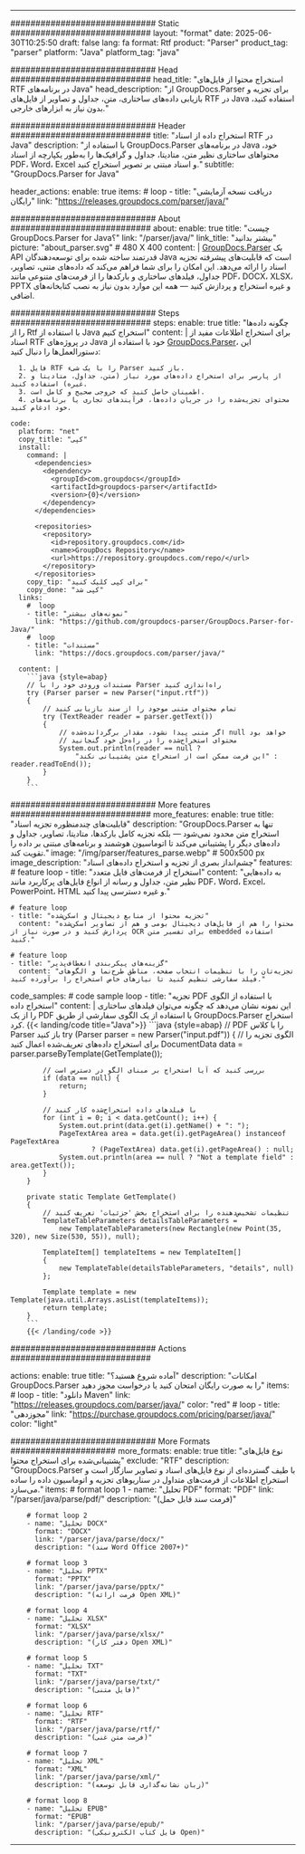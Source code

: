


---
############################# Static ############################
layout: "format"
date:  2025-06-30T10:25:50
draft: false
lang: fa
format: Rtf
product: "Parser"
product_tag: "parser"
platform: "Java"
platform_tag: "java"

############################# Head ############################
head_title: "استخراج محتوا از فایل‌های RTF در برنامه‌های Java"
head_description: "از GroupDocs.Parser برای تجزیه و بازیابی داده‌های ساختاری، متن، جداول و تصاویر از فایل‌های RTF در Java استفاده کنید، بدون نیاز به ابزارهای خارجی."

############################# Header ############################
title: "استخراج داده از اسناد RTF در Java" 
description: "با استفاده از GroupDocs.Parser در برنامه‌های Java خود، محتواهای ساختاری نظیر متن، متادیتا، جداول و گرافیک‌ها را به‌طور یکپارچه از اسناد PDF، Word، Excel و اسناد مبتنی بر تصویر استخراج کنید."
subtitle: "GroupDocs.Parser for Java" 

header_actions:
  enable: true
  items:
    #  loop
    - title: "دریافت نسخه آزمایشی رایگان"
      link: "https://releases.groupdocs.com/parser/java/"
      
############################# About ############################
about:
    enable: true
    title: "چیست GroupDocs.Parser for Java؟"
    link: "/parser/java/"
    link_title: "بیشتر بدانید"
    picture: "about_parser.svg" # 480 X 400
    content: |
       [GroupDocs.Parser](/parser/java/) یک API قدرتمند ساخته شده برای توسعه‌دهندگان Java است که قابلیت‌های پیشرفته تجزیه اسناد را ارائه می‌دهد. این امکان را برای شما فراهم می‌کند که داده‌های متنی، تصاویر، جداول، فیلدهای ساختاری و بارکدها را از فرمت‌های متنوعی مانند PDF، DOCX، XLSX، PPTX و غیره استخراج و پردازش کنید — همه این موارد بدون نیاز به نصب کتابخانه‌های اضافی.

############################# Steps ############################
steps:
    enable: true
    title: "چگونه داده‌ها را از Rtf با استفاده از Java استخراج کنیم"
    content: |
      برای استخراج اطلاعات مفید از اسناد RTF در پروژه‌های Java خود با استفاده از [GroupDocs.Parser](/parser/java/)، این دستورالعمل‌ها را دنبال کنید:
      
      1. فایل RTF را با یک شیء Parser باز کنید.
      2. از پارسر برای استخراج داده‌های مورد نیاز (متن، جداول، متادیتا و غیره) استفاده کنید.
      3. اطمینان حاصل کنید که خروجی صحیح و کامل است.
      4. محتوای تجزیه‌شده را در جریان داده‌ها، فرآیندهای تجاری یا برنامه‌های خود ادغام کنید.
   
    code:
      platform: "net"
      copy_title: "کپی"
      install:
        command: |
          <dependencies>
            <dependency>
              <groupId>com.groupdocs</groupId>
              <artifactId>groupdocs-parser</artifactId>
              <version>{0}</version>
            </dependency>
          </dependencies>

          <repositories>
            <repository>
              <id>repository.groupdocs.com</id>
              <name>GroupDocs Repository</name>
              <url>https://repository.groupdocs.com/repo/</url>
            </repository>
          </repositories>
        copy_tip: "برای کپی کلیک کنید"
        copy_done: "کپی شد"
      links:
        #  loop
        - title: "نمونه‌های بیشتر"
          link: "https://github.com/groupdocs-parser/GroupDocs.Parser-for-Java/"
        #  loop
        - title: "مستندات"
          link: "https://docs.groupdocs.com/parser/java/"
          
      content: |
        ```java {style=abap}
        // مستندات ورودی خود را با Parser راه‌اندازی کنید
        try (Parser parser = new Parser("input.rtf"))
        {
            // تمام محتوای متنی موجود را از سند بازیابی کنید
            try (TextReader reader = parser.getText())
            {
                // اگر متنی پیدا نشود، مقدار برگردانده‌شده null خواهد بود
                // محتوای استخراج‌شده را در راه‌حل خود گنجانید
                System.out.println(reader == null ? 
                    "این فرمت ممکن است از استخراج متن پشتیبانی نکند" : reader.readToEnd());
            }
        }
        ```            

############################# More features ############################
more_features:
  enable: true
  title: "قابلیت‌های چندمنظوره تجزیه اسناد"
  description: "GroupDocs.Parser تنها به استخراج متن محدود نمی‌شود — بلکه تجزیه کامل بارکدها، متادیتا، تصاویر، جداول و داده‌های دیگر را پشتیبانی می‌کند تا اتوماسیون هوشمند و برنامه‌های مبتنی بر داده را تقویت کند."
  image: "/img/parser/features_parse.webp" # 500x500 px
  image_description: "چشم‌انداز بصری از تجزیه و استخراج داده‌های اسناد"
  features:
    # feature loop
    - title: "استخراج از فرمت‌های فایل متعدد"
      content: "به داده‌هایی نظیر متن، جداول و رسانه از انواع فایل‌های پرکاربرد مانند PDF، Word، Excel، PowerPoint، HTML و غیره دسترسی پیدا کنید."

    # feature loop
    - title: "تجزیه محتوا از منابع دیجیتال و اسکن‌شده"
      content: "محتوا را هم از فایل‌های دیجیتال بومی و هم از تصاویر اسکن‌شده پردازش کنید و در صورت نیاز از OCR برای تفسیر متن embedded استفاده کنید."

    # feature loop
    - title: "گزینه‌های پیکربندی انعطاف‌پذیر"
      content: "تجزیه‌تان را با تنظیمات انتخاب صفحه، مناطق طرح‌نما و الگوهای فیلد سفارشی تنظیم کنید تا نیازهای خاص استخراج را برآورده کنید."
      
  code_samples:
    # code sample loop
    - title: "تجزیه PDF با استفاده از الگوی استخراج داده"
      content: |
        این نمونه نشان می‌دهد که چگونه می‌توان فیلدهای ساختاری را از یک PDF با استفاده از یک الگوی سفارشی از طریق GroupDocs.Parser استخراج کرد.
        {{< landing/code title="Java">}}
        ```java {style=abap}
        //  PDF را با کلاس Parser باز کنید
        try (Parser parser = new Parser("input.pdf"))
        {
            // الگوی تجزیه را برای استخراج داده‌های تعریف‌شده اعمال کنید
            DocumentData data = parser.parseByTemplate(GetTemplate());

            // بررسی کنید که آیا استخراج بر مبنای الگو در دسترس است
            if (data == null) {
                return;
            }

            // با فیلدهای داده استخراج‌شده کار کنید
            for (int i = 0; i < data.getCount(); i++) {
                System.out.print(data.get(i).getName() + ": ");
                PageTextArea area = data.get(i).getPageArea() instanceof PageTextArea
                        ? (PageTextArea) data.get(i).getPageArea() : null;
                System.out.println(area == null ? "Not a template field" : area.getText());
            }
        }

        private static Template GetTemplate()
        {
            // تنظیمات تشخیص‌دهنده را برای استخراج بخش 'جزئیات' تعریف کنید
            TemplateTableParameters detailsTableParameters = 
                new TemplateTableParameters(new Rectangle(new Point(35, 320), new Size(530, 55)), null);

            TemplateItem[] templateItems = new TemplateItem[]
            {
                new TemplateTable(detailsTableParameters, "details", null)
            };

            Template template = new Template(java.util.Arrays.asList(templateItems));
            return template;
        }
        ```
        {{< /landing/code >}}


############################# Actions ############################

actions:
  enable: true
  title: "آماده شروع هستید؟"
  description: "امکانات GroupDocs.Parser را به صورت رایگان امتحان کنید یا درخواست مجوز دهید"
  items:
    #  loop
    - title: "دانلود Maven"
      link: "https://releases.groupdocs.com/parser/java/"
      color: "red"
        #  loop
    - title: "مجوزدهی"
      link: "https://purchase.groupdocs.com/pricing/parser/java/"
      color: "light"


############################# More Formats #####################
more_formats:
    enable: true
    title: "نوع فایل‌های پشتیبانی‌شده برای استخراج محتوا"
    exclude: "RTF"
    description: "GroupDocs.Parser با طیف گسترده‌ای از نوع فایل‌های اسناد و تصاویر سازگار است و استخراج اطلاعات از فرمت‌های متداول در سناریوهای تجزیه و اتوماسیون داده را ساده می‌سازد."
    items: 
        # format loop 1
        - name: "تحلیل PDF"
          format: "PDF"
          link: "/parser/java/parse/pdf/"
          description: "(فرمت سند قابل حمل)"
          
        # format loop 2
        - name: "تحلیل DOCX"
          format: "DOCX"
          link: "/parser/java/parse/docx/"
          description: "(سند Word Office 2007+)"
          
        # format loop 3
        - name: "تحلیل PPTX"
          format: "PPTX"
          link: "/parser/java/parse/pptx/"
          description: "(فرمت ارائه Open XML)"
          
        # format loop 4
        - name: "تحلیل XLSX"
          format: "XLSX"
          link: "/parser/java/parse/xlsx/"
          description: "(دفتر کار Open XML)"
          
        # format loop 5
        - name: "تحلیل TXT"
          format: "TXT"
          link: "/parser/java/parse/txt/"
          description: "(فایل متنی)"
          
        # format loop 6
        - name: "تحلیل RTF"
          format: "RTF"
          link: "/parser/java/parse/rtf/"
          description: "(فرمت متن غنی)"
          
        # format loop 7
        - name: "تحلیل XML"
          format: "XML"
          link: "/parser/java/parse/xml/"
          description: "(زبان نشانه‌گذاری قابل توسعه)"
          
        # format loop 8
        - name: "تحلیل EPUB"
          format: "EPUB"
          link: "/parser/java/parse/epub/"
          description: "(فایل کتاب الکترونیکی Open)"
         
          

---